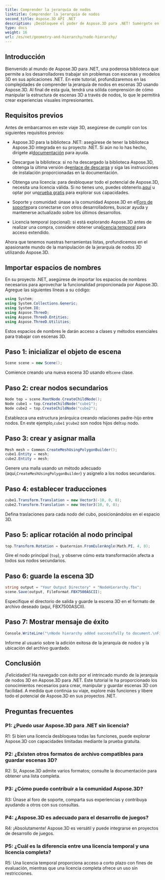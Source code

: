 ```yaml
---
title: Comprender la jerarquía de nodos
linktitle: Comprender la jerarquía de nodos
second_title: Aspose.3D API .NET
description: ¡Desbloquee el poder de Aspose.3D para .NET! Sumérgete en la manipulación de la jerarquía de nodos con esta guía paso a paso. Crea impresionantes escenas en 3D sin esfuerzo.
type: docs
weight: 16
url: /es/net/geometry-and-hierarchy/node-hierarchy/
---
```

## Introducción

Bienvenido al mundo de Aspose.3D para .NET, una poderosa biblioteca que permite a los desarrolladores trabajar sin problemas con escenas y modelos 3D en sus aplicaciones .NET. En este tutorial, profundizaremos en las complejidades de comprender la jerarquía de nodos en escenas 3D usando Aspose.3D. Al final de esta guía, tendrá una sólida comprensión de cómo manipular la estructura de escenas 3D a través de nodos, lo que le permitirá crear experiencias visuales impresionantes.

## Requisitos previos

Antes de embarcarnos en este viaje 3D, asegúrese de cumplir con los siguientes requisitos previos:

-  Aspose.3D para la biblioteca .NET: asegúrese de tener la biblioteca Aspose.3D integrada en su proyecto .NET. Si aún no lo has hecho, dirígete al[documentación](https://reference.aspose.com/3d/net/) para ayuda.

-  Descargue la biblioteca: si no ha descargado la biblioteca Aspose.3D, obtenga la última versión de[enlace de descarga](https://releases.aspose.com/3d/net/) y siga las instrucciones de instalación proporcionadas en la documentación.

-  Obtenga una licencia: para desbloquear todo el potencial de Aspose.3D, necesita una licencia válida. Si no tienes uno, puedes obtenerlo.[aquí](https://purchase.aspose.com/buy) u optar por un[prueba gratis](https://releases.aspose.com/) para explorar sus capacidades.

-  Soporte y comunidad: únase a la comunidad Aspose.3D en el[Foro de soporte](https://forum.aspose.com/c/3d/18)para conectarse con otros desarrolladores, buscar ayuda y mantenerse actualizado sobre los últimos desarrollos.

-  Licencia temporal (opcional): si está explorando Aspose.3D antes de realizar una compra, considere obtener una[licencia temporal](https://purchase.aspose.com/temporary-license/) para acceso extendido.

Ahora que tenemos nuestras herramientas listas, profundicemos en el apasionante mundo de la manipulación de la jerarquía de nodos 3D utilizando Aspose.3D.

## Importar espacios de nombres

En su proyecto .NET, asegúrese de importar los espacios de nombres necesarios para aprovechar la funcionalidad proporcionada por Aspose.3D. Agregue las siguientes líneas a su código:

```csharp
using System;
using System.Collections.Generic;
using System.IO;
using Aspose.ThreeD;
using Aspose.ThreeD.Entities;
using Aspose.ThreeD.Utilities;
```

Estos espacios de nombres le darán acceso a clases y métodos esenciales para trabajar con escenas 3D.

## Paso 1: inicializar el objeto de escena

```csharp
Scene scene = new Scene();
```

 Comience creando una nueva escena 3D usando el`Scene` clase.

## Paso 2: crear nodos secundarios

```csharp
Node top = scene.RootNode.CreateChildNode();
Node cube1 = top.CreateChildNode("cube1");
Node cube2 = top.CreateChildNode("cube2");
```

 Establezca una estructura jerárquica creando relaciones padre-hijo entre nodos. En este ejemplo,`cube1` y`cube2` son nodos hijos del`top` nodo.

## Paso 3: crear y asignar malla

```csharp
Mesh mesh = Common.CreateMeshUsingPolygonBuilder();
cube1.Entity = mesh;
cube2.Entity = mesh;
```

 Genere una malla usando un método adecuado (aquí,`CreateMeshUsingPolygonBuilder`) y asígnelo a los nodos secundarios.

## Paso 4: establecer traducciones

```csharp
cube1.Transform.Translation = new Vector3(-10, 0, 0);
cube2.Transform.Translation = new Vector3(10, 0, 0);
```

Defina traslaciones para cada nodo del cubo, posicionándolos en el espacio 3D.

## Paso 5: aplicar rotación al nodo principal

```csharp
top.Transform.Rotation = Quaternion.FromEulerAngle(Math.PI, 4, 0);
```

Gire el nodo principal (`top`), y observe cómo esta transformación afecta a todos sus nodos secundarios.

## Paso 6: guarde la escena 3D

```csharp
string output = "Your Output Directory" + "NodeHierarchy.fbx";
scene.Save(output, FileFormat.FBX7500ASCII);
```

Especifique el directorio de salida y guarde la escena 3D en el formato de archivo deseado (aquí, FBX7500ASCII).

## Paso 7: Mostrar mensaje de éxito

```csharp
Console.WriteLine("\nNode hierarchy added successfully to document.\nFile saved at " + output);
```

Informe al usuario sobre la adición exitosa de la jerarquía de nodos y la ubicación del archivo guardado.

## Conclusión

¡Felicidades! Ha navegado con éxito por el intrincado mundo de la jerarquía de nodos 3D en Aspose.3D para .NET. Este tutorial le ha proporcionado los conocimientos necesarios para crear, manipular y guardar escenas 3D con facilidad. A medida que continúa su viaje, explore más funciones y libere todo el potencial de Aspose.3D en sus proyectos .NET.

## Preguntas frecuentes

### P1: ¿Puedo usar Aspose.3D para .NET sin licencia?

R1: Si bien una licencia desbloquea todas las funciones, puede explorar Aspose.3D con capacidades limitadas mediante la prueba gratuita.

### P2: ¿Existen otros formatos de archivo compatibles para guardar escenas 3D?

R2: Sí, Aspose.3D admite varios formatos; consulte la documentación para obtener una lista completa.

### P3: ¿Cómo puedo contribuir a la comunidad Aspose.3D?

R3: Únase al foro de soporte, comparta sus experiencias y contribuya ayudando a otros con sus consultas.

### P4: ¿Aspose.3D es adecuado para el desarrollo de juegos?

R4: ¡Absolutamente! Aspose.3D es versátil y puede integrarse en proyectos de desarrollo de juegos.

### P5: ¿Cuál es la diferencia entre una licencia temporal y una licencia completa?

R5: Una licencia temporal proporciona acceso a corto plazo con fines de evaluación, mientras que una licencia completa ofrece un uso sin restricciones.